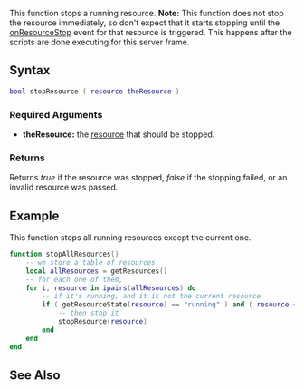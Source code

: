 This function stops a running resource.
**Note:** This function does not stop the resource immediately, so don't expect that it starts stopping until the [onResourceStop](/onResourceStop.md "wikilink") event for that resource is triggered. This happens after the scripts are done executing for this server frame.

Syntax
------

``` lua
bool stopResource ( resource theResource )
```

### Required Arguments

-   **theResource:** the [resource](/resource.md "wikilink") that should be stopped.

### Returns

Returns *true* if the resource was stopped, *false* if the stopping failed, or an invalid resource was passed.

Example
-------

This function stops all running resources except the current one.

``` lua
function stopAllResources()
    -- we store a table of resources
    local allResources = getResources()
    -- for each one of them,
    for i, resource in ipairs(allResources) do
        -- if it's running, and it is not the current resource
        if ( getResourceState(resource) == "running" ) and ( resource ~= getThisResource() ) then
            -- then stop it
            stopResource(resource)
        end
    end
end
```

See Also
--------
